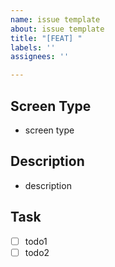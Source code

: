 ```yaml
---
name: issue template
about: issue template
title: "[FEAT] "
labels: ''
assignees: ''

---
```


## Screen Type
- screen type

## Description
- description

## Task
- [ ] todo1
- [ ] todo2
